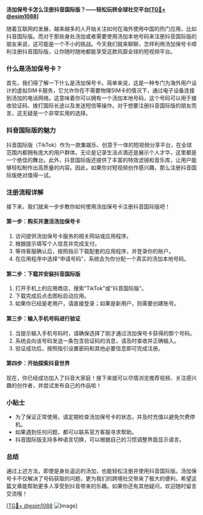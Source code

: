 **汤加保号卡怎么注册抖音国际版？——轻松玩转全球社交平台[[TG💪+ @esim1088](https://t.me/s/esim1088)]**

随着互联网的发展，越来越多的人开始关注如何在海外使用中国的热门应用，比如抖音国际版。而对于那些身处汤加或者需要使用汤加本地号码来注册抖音国际版的朋友来说，这可能是一个不小的挑战。今天我们就来聊聊，怎样利用汤加保号卡顺利注册抖音国际版，让你随时随地都能享受这款风靡全球的短视频平台。

### 什么是汤加保号卡？

首先，我们得了解一下什么是汤加保号卡。简单来说，这是一种专门为海外用户设计的虚拟SIM卡服务，它允许你在不需要物理SIM卡的情况下，通过电子设备连接到汤加的电话网络。这意味着你可以拥有一个汤加本地号码，这个号码可以用于接收验证码、拨打国际长途以及发送短信等操作。对于想要注册抖音国际版的朋友而言，这无疑是一个非常实用的选择。

### 抖音国际版的魅力

抖音国际版（TikTok）作为一款集娱乐、创意于一体的短视频分享平台，在全球范围内都拥有庞大的用户群体。无论是记录生活点滴还是展示个人才华，这里都是一个绝佳的舞台。此外，抖音国际版还提供了丰富的特效滤镜和音乐库，让用户能够轻松制作出高质量的内容。因此，如果你对短视频创作感兴趣，那么注册抖音国际版绝对值得一试。

### 注册流程详解

接下来，我们就来一步步教你如何使用汤加保号卡注册抖音国际版吧！

#### 第一步：购买并激活汤加保号卡

1. 访问提供汤加保号卡服务的相关网站或应用程序。
2. 根据提示填写个人信息并完成支付。
3. 等待客服确认后，按照指示下载配套的应用程序，并登录你的账户。
4. 在应用程序中选择“申请号码”，系统会为你分配一个真实的汤加本地号码。

#### 第二步：下载并安装抖音国际版

1. 打开手机上的应用商店，搜索“TikTok”或“抖音国际版”。
2. 下载完成后点击图标启动应用。
3. 如果你已经是老用户，请直接登录；如果是新用户，则需要创建账号。

#### 第三步：输入手机号码进行验证

1. 当提示输入手机号码时，请确保选择了刚才通过汤加保号卡获得的那个号码。
2. 系统会向该号码发送一条包含验证码的消息，请及时查收并正确输入。
3. 验证成功后，按照指引设置密码和其他必要信息即可完成注册。

#### 第四步：开始探索抖音世界

现在，你已经成功加入了抖音大家庭！接下来就可以尽情浏览推荐视频、关注感兴趣的创作者，并尝试发布自己的作品啦！

### 小贴士

- 为了保证正常使用，请定期检查汤加保号卡的状态，并及时充值以避免欠费停机。
- 如果遇到任何问题，都可以联系官方客服寻求帮助。
- 抖音国际版支持多种语言切换，可以根据自己的习惯调整界面显示语言。

### 总结

通过上述方法，即使是身处遥远的汤加，也能轻松注册并使用抖音国际版。汤加保号卡不仅解决了号码获取的问题，更为我们的跨境社交带来了极大的便利。希望这篇文章能帮助更多人享受到抖音带来的乐趣。如果你还有其他疑问，欢迎随时留言交流哦！

[[TG💪+ @esim1088](https://t.me/s/esim1088) ![Image](https://i.postimg.cc/4NQfJmqS/Snipaste-2025-05-13-00-14-12.png)]